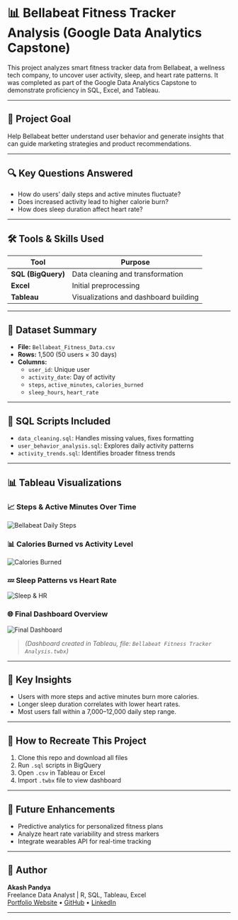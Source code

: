 # 📊 Bellabeat Fitness Tracker Analysis (Google Data Analytics Capstone)

This project analyzes smart fitness tracker data from Bellabeat, a wellness tech company, to uncover user activity, sleep, and heart rate patterns. It was completed as part of the Google Data Analytics Capstone to demonstrate proficiency in SQL, Excel, and Tableau.

---

## 🚀 Project Goal

Help Bellabeat better understand user behavior and generate insights that can guide marketing strategies and product recommendations.

---

## 🔍 Key Questions Answered

- How do users’ daily steps and active minutes fluctuate?
- Does increased activity lead to higher calorie burn?
- How does sleep duration affect heart rate?

---

## 🛠 Tools & Skills Used

| Tool      | Purpose                         |
|-----------|----------------------------------|
| **SQL (BigQuery)** | Data cleaning and transformation |
| **Excel** | Initial preprocessing |
| **Tableau** | Visualizations and dashboard building |

---

## 📂 Dataset Summary

- **File:** `Bellabeat_Fitness_Data.csv`
- **Rows:** 1,500 (50 users × 30 days)
- **Columns:**
  - `user_id`: Unique user
  - `activity_date`: Day of activity
  - `steps`, `active_minutes`, `calories_burned`
  - `sleep_hours`, `heart_rate`

---

## 🔎 SQL Scripts Included

- `data_cleaning.sql`: Handles missing values, fixes formatting
- `user_behavior_analysis.sql`: Explores daily activity patterns
- `activity_trends.sql`: Identifies broader fitness trends

---

## 📊 Tableau Visualizations

### 📈 Steps & Active Minutes Over Time
![Bellabeat Daily Steps](Bellabeat_Daily_Steps.png)

### 📊 Calories Burned vs Activity Level
![Calories Burned](Caloriesburned_ActivityLevel.png)

### 💤 Sleep Patterns vs Heart Rate
![Sleep & HR](SleepPatterns_HeartRate.png)

### 🌐 Final Dashboard Overview
![Final Dashboard](FinalDashboard.png)


> *(Dashboard created in Tableau, file: `Bellabeat Fitness Tracker Analysis.twbx`)*

---

## 📌 Key Insights

- Users with more steps and active minutes burn more calories.
- Longer sleep duration correlates with lower heart rates.
- Most users fall within a 7,000–12,000 daily step range.

---

## 🧪 How to Recreate This Project

1. Clone this repo and download all files
2. Run `.sql` scripts in BigQuery
3. Open `.csv` in Tableau or Excel
4. Import `.twbx` file to view dashboard

---

## 🔮 Future Enhancements

- Predictive analytics for personalized fitness plans
- Analyze heart rate variability and stress markers
- Integrate wearables API for real-time tracking

---

## 👤 Author

**Akash Pandya**  
Freelance Data Analyst | R, SQL, Tableau, Excel  
[Portfolio Website](https://aakashpandya.netlify.app/) • [GitHub](https://github.com/akashpandya) • [LinkedIn](https://www.linkedin.com/in/akash-pandya100/)

---

